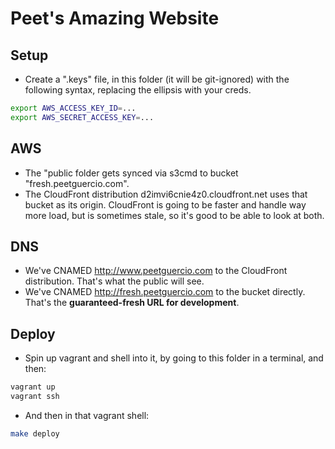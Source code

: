 Peet's Amazing Website
===============

Setup
-----
- Create a ".keys" file, in this folder (it will be git-ignored) with the following syntax, replacing the ellipsis with your creds.
```bash
export AWS_ACCESS_KEY_ID=...
export AWS_SECRET_ACCESS_KEY=...
```

AWS
---
- The "public folder gets synced via s3cmd to bucket "fresh.peetguercio.com".
- The CloudFront distribution d2imvi6cnie4z0.cloudfront.net uses that bucket as its origin. CloudFront is going to be
  faster and handle way more load, but is sometimes stale, so it's good to be able to look at both.

DNS
---
- We've CNAMED http://www.peetguercio.com to the CloudFront distribution. That's what the public will see.
- We've CNAMED http://fresh.peetguercio.com to the bucket directly. That's the **guaranteed-fresh URL for development**.

Deploy
------
- Spin up vagrant and shell into it, by going to this folder in a terminal, and then:
```bash
vagrant up
vagrant ssh
```
- And then in that vagrant shell:
```bash
make deploy
```
